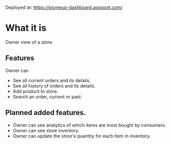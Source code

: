 Deployed at: https://picmeup-dashboard.appspot.com/

# What it is
Owner view of a store.

## Features
Owner can
* See all current orders and its details.
* See all history of orders and its details.
* Add product to store.
* Search an order, current or past.

## Planned added features.
* Owner can see analytics of which items are most bought by consumers.
* Owner can see store inventory.
* Owner can update the store's quantity for each item in inventory.
